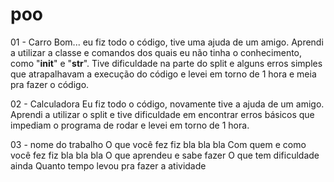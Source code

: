 # poo

01 - Carro
Bom... eu fiz todo o código, tive uma ajuda de um amigo. Aprendi a utilizar a classe e comandos dos quais eu não tinha o conhecimento, como "__init__" e "__str__". Tive dificuldade na parte do split e alguns erros simples que atrapalhavam a execução do código e levei em torno de 1 hora e meia pra fazer o código.

02 - Calculadora
Eu fiz todo o código, novamente tive a ajuda de um amigo. Aprendi a utilizar o split e tive dificuldade em encontrar erros básicos que impediam o programa de rodar e levei em torno de 1 hora.


03 - nome do trabalho
O que você fez
fiz bla bla bla
Com quem e como você fez
fiz bla bla bla
O que aprendeu e sabe fazer
O que tem dificuldade ainda
Quanto tempo levou pra fazer a atividade

